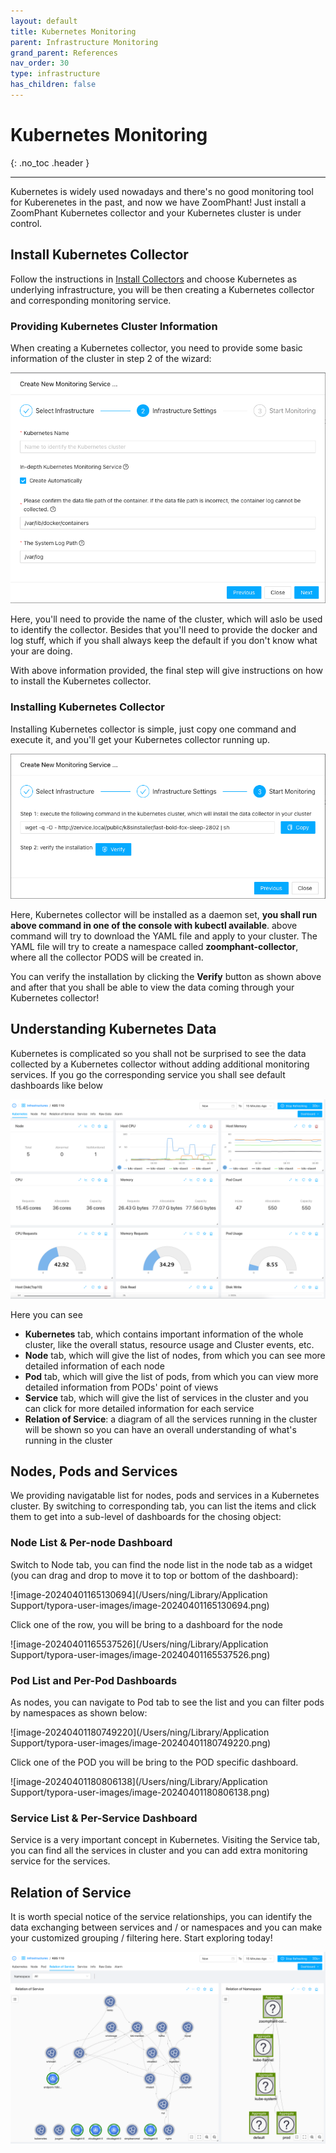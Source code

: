 ```yaml
---
layout: default
title: Kubernetes Monitoring
parent: Infrastructure Monitoring
grand_parent: References
nav_order: 30
type: infrastructure
has_children: false
---
```


# Kubernetes Monitoring
{: .no_toc .header }

----
Kubernetes is widely used nowadays and there's no good monitoring tool for Kuberenetes in the past, and now we have ZoomPhant! Just install a ZoomPhant Kubernetes collector and your Kubernetes cluster is under control.

## Install Kubernetes Collector

Follow the instructions in  [Install Collectors](../collector/index.md) and choose Kubernetes as underlying infrastructure, you will be then creating a Kubernetes collector and corresponding monitoring service.

### Providing Kubernetes Cluster Information

When creating a Kubernetes collector, you need to provide some basic information of the cluster in step 2 of the wizard:

![image-20240401162055892](./image-20240401162055892.png)



Here, you'll need to provide the name of the cluster, which will aslo be used to identify the collector. Besides that you'll need to provide the docker and log stuff, which if you shall always keep the default if you don't know what your are doing.

With above information provided, the final step will give instructions on how to install the Kubernetes collector.

### Installing Kubernetes Collector

Installing Kubernetes collector is simple, just copy one command and execute it, and you'll get your Kubernetes collector running up.

![image-20240401162338200](./image-20240401162338200.png)



Here, Kubernetes collector will be installed as a daemon set, **you shall run above command in one of the console with kubectl available**. above command will try to download the YAML file and apply to your cluster. The YAML file will try to create a namespace called **zoomphant-collector**, where all the collector PODS will be created in.

You can verify the installation by clicking the **Verify** button as shown above and after that you shall be able to view the data coming through your Kubernetes collector!



## Understanding Kubernetes Data

Kubernetes is complicated so you shall not be surprised to see the data collected by a Kubernetes collector without adding additional monitoring services. If you go the corresponding service you shall see default dashboards like below

![image-20240401164204939](./image-20240401164204939.png)

Here you can see

* **Kubernetes** tab, which contains important information of the whole cluster, like the overall status, resource usage and Cluster events, etc.
* **Node** tab, which will give the list of nodes, from which you can see more detailed information of each node
* **Pod** tab, which will give the list of pods, from which you can view more detailed information from PODs' point of views
* **Service** tab, which will give the list of services in the cluster and you can click for more detailed information for each service
* **Relation of Service**: a diagram of all the services running in the cluster will be shown so you can have an overall understanding of what's running in the cluster



## Nodes, Pods and Services

We providing navigatable list for nodes, pods and services in a Kubernetes cluster. By switching to corresponding tab, you can list the items and click them to get into a sub-level of dashboards for the chosing object:

### Node List & Per-node Dashboard

Switch to Node tab, you can find the node list in the node tab as a widget (you can drag and drop to move it to top or bottom of the dashboard):

![image-20240401165130694](/Users/ning/Library/Application Support/typora-user-images/image-20240401165130694.png)



Click one of the row, you will be bring to a dashboard for the node

![image-20240401165537526](/Users/ning/Library/Application Support/typora-user-images/image-20240401165537526.png)



### Pod List and Per-Pod Dashboards

As nodes, you can navigate to Pod tab to see the list and you can filter pods by namespaces as shown below:

![image-20240401180749220](/Users/ning/Library/Application Support/typora-user-images/image-20240401180749220.png)



Click one of the POD you will be bring to the POD specific dashboard.

![image-20240401180806138](/Users/ning/Library/Application Support/typora-user-images/image-20240401180806138.png)



### Service List & Per-Service Dashboard

Service is a very important concept in Kubernetes. Visiting the Service tab, you can find all the services in cluster and you can add extra monitoring service for the services.



## Relation of Service ##

It is worth special notice of the service relationships, you can identify the data exchanging between services and / or namespaces and you can make your customized grouping / filtering here. Start exploring today!

![image-20240401164511950](./image-20240401164511950.png)

